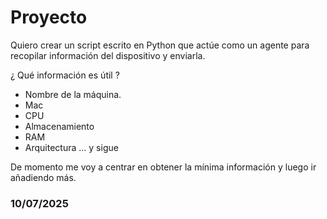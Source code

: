 # Proyecto

Quiero crear un script escrito en Python que actúe como un agente para recopilar información del dispositivo y enviarla. 

¿ Qué información es útil ?

- Nombre de la máquina.
- Mac
- CPU
- Almacenamiento
- RAM
- Arquitectura
... y sigue

De momento me voy a centrar en obtener la mínima información y luego ir añadiendo más.

### 10/07/2025


